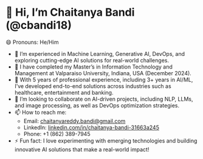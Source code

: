 # 👋 Hi, I’m Chaitanya Bandi (@cbandi18)
  😄 Pronouns: He/Him

- 👀 I’m experienced in Machine Learning, Generative AI, DevOps, and exploring cutting-edge AI solutions for real-world challenges.
- 🌱 I have completed my Master’s in Information Technology and Management at Valparaiso University, Indiana, USA (December 2024).
- 💼 With 5 years of professional experience, including 3+ years in AI/ML, I’ve developed end-to-end solutions across industries such as healthcare, entertainment and banking.
- 💞️ I’m looking to collaborate on AI-driven projects, including NLP, LLMs, and image processing, as well as DevOps optimization strategies.
- 📫 How to reach me:  
  - Email: [chaitanyareddy.bandi@gmail.com](mailto:chaitanyareddy.bandi@gmail.com)  
  - LinkedIn: [linkedin.com/in/chaitanya-bandi-31663a245](https://www.linkedin.com/in/chaitanya-bandi-31663a245)  
  - Phone: +1 (862) 389-7945
- ⚡ Fun fact: I love experimenting with emerging technologies and building innovative AI solutions that make a real-world impact!

<!---
cbandi18/cbandi18 is a ✨ special ✨ repository because its `README.md` (this file) appears on your GitHub profile.
You can click the Preview link to take a look at your changes.
--->
